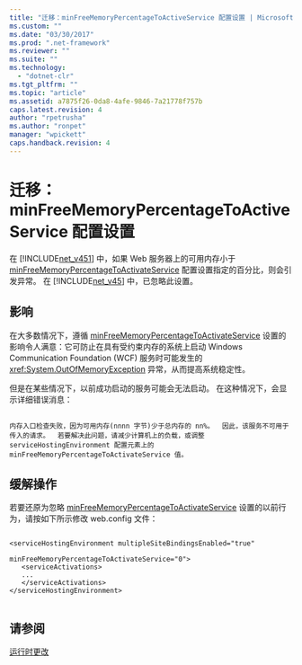 ```yaml
---
title: "迁移：minFreeMemoryPercentageToActiveService 配置设置 | Microsoft Docs"
ms.custom: ""
ms.date: "03/30/2017"
ms.prod: ".net-framework"
ms.reviewer: ""
ms.suite: ""
ms.technology: 
  - "dotnet-clr"
ms.tgt_pltfrm: ""
ms.topic: "article"
ms.assetid: a7875f26-0da8-4afe-9846-7a21778f757b
caps.latest.revision: 4
author: "rpetrusha"
ms.author: "ronpet"
manager: "wpickett"
caps.handback.revision: 4
---
```

# 迁移：minFreeMemoryPercentageToActiveService 配置设置
在 [!INCLUDE[net_v451](../../../includes/net-v451-md.md)] 中，如果 Web 服务器上的可用内存小于 [minFreeMemoryPercentageToActivateService](../../../docs/framework/configure-apps/file-schema/wcf/servicehostingenvironment.md) 配置设置指定的百分比，则会引发异常。  在 [!INCLUDE[net_v45](../../../includes/net-v45-md.md)] 中，已忽略此设置。  
  
## 影响  
 在大多数情况下，遵循 [minFreeMemoryPercentageToActivateService](../../../docs/framework/configure-apps/file-schema/wcf/servicehostingenvironment.md) 设置的影响令人满意：它可防止在具有受约束内存的系统上启动 Windows Communication Foundation \(WCF\) 服务时可能发生的 <xref:System.OutOfMemoryException> 异常，从而提高系统稳定性。  
  
 但是在某些情况下，以前成功启动的服务可能会无法启动。  在这种情况下，会显示详细错误消息：  
  
```Output  
  
内存入口检查失败，因为可用内存(nnnn 字节)少于总内存的 nn%。  因此，该服务不可用于传入的请求。  若要解决此问题，请减少计算机上的负载，或调整 serviceHostingEnvironment 配置元素上的 minFreeMemoryPercentageToActivateService 值。    
```  
  
## 缓解操作  
 若要还原为忽略 [minFreeMemoryPercentageToActivateService](../../../docs/framework/configure-apps/file-schema/wcf/servicehostingenvironment.md) 设置的以前行为，请按如下所示修改 web.config 文件：  
  
```  
  
<serviceHostingEnvironment multipleSiteBindingsEnabled="true"   
                           minFreeMemoryPercentageToActivateService="0">  
   <serviceActivations>  
   ...  
   </serviceActivations>  
</serviceHostingEnvironment>  
  
```  
  
## 请参阅  
 [运行时更改](../../../docs/framework/migration-guide/runtime-changes-in-the-net-framework-4-5-1.md)